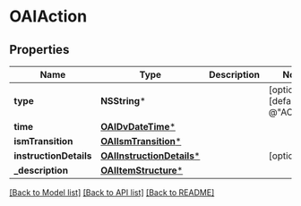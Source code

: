# OAIAction

## Properties
Name | Type | Description | Notes
------------ | ------------- | ------------- | -------------
**type** | **NSString*** |  | [optional] [default to @"ACTION"]
**time** | [**OAIDvDateTime***](OAIDvDateTime.md) |  | 
**ismTransition** | [**OAIIsmTransition***](OAIIsmTransition.md) |  | 
**instructionDetails** | [**OAIInstructionDetails***](OAIInstructionDetails.md) |  | [optional] 
**_description** | [**OAIItemStructure***](OAIItemStructure.md) |  | 

[[Back to Model list]](../README.md#documentation-for-models) [[Back to API list]](../README.md#documentation-for-api-endpoints) [[Back to README]](../README.md)


